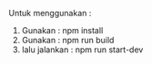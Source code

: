 Untuk menggunakan :
1. Gunakan : npm install
2. Gunakan : npm run build
3. lalu jalankan : npm run start-dev
